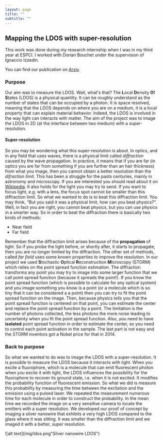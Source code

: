 ```yaml
---
layout: page
title: ""
subtitle: ""
---
```


## Mapping the LDOS with super-resolution

This work was done during my research internship when I was in my third year at ESPCI. I worked with Dorian Bouchet under the supervision of Ignaccio Izzedin.

You can find our publication on [Arxiv](https://arxiv.org/abs/1809.02778).

### Purpose

Our aim was to measure the LDOS. Wait, what's that? The **L**ocal **D**ensity **O**f **S**tates (LDOS) is a physical quantity. It can be roughly understand as the number of states that can be occupied by a photon. It is space resolved, meaning that the LDOS depends on where you are on a medium, it is a local property that can explain material behavior. Indeed, the LDOS is involved in the way light can interacts with matter. The aim of the project was to image the LDOS in 2D (at the interface between two medium) with a super-resolution.

#### Super-resolution

So you may be wondering what this super-resolution is about. In optics, and in any field that uses waves, there is a physical limit called *diffraction* caused by the wave propagation. In practice, it means that if you are far (in optics you are far from something if you are further than an hair thickness) from what you image, then you cannot obtain a better resolution than the *difraction limit*. This has been a struggle for the pasts centuries, mainly in astronomy and microscopy. If you are interested you should read about it on [Wikipedia](https://en.wikipedia.org/wiki/Diffraction). It also holds for the light you may try to send. If you want to focus light, e.g. with a lens, the focus spot cannot be smaller than this diffraction limit. So what we wanted to do is to beat this diffraction limit. You may think, "But you said it was a physical limit, how can you beat physics?". Well, in fact you are right, you cannot beat physics, but you can use physics in a smarter way. So in order to beat the diffraction there is basically two kinds of methods:
- Near field
- Far field

Remember that the diffraction limit arises because of the **propagation** of light. So if you probe the light before, or shortly after, it starts to propagate, then you are no longer limited by the diffraction. The other set of methods, called *far field* uses some known properties to improve the resolution. In our project we used **S**tochastic **O**ptical **R**econstruction **M**icroscopy (STORM) which relies on the point spread function estimation. The diffraction transforms any point you may try to image into some larger function that we call point spread function (because it spreads the point!). If you know the point spread function (which is possible to calculate for any optical system) and you image something you know is a point (or a molecule which is so tiny that it can be considered a a point) then you can try to fit the point spread function on the image. Then, because physics tells you that the point spread function is centered on that point, you can estimate the center and replace the point spread function by a point. The limitation is the number of photons collected, the less photons the more noise leading to uncertainty when you fit the point spread function. Also, you need to have **isolated** point spread function in order to estimate the center, so you need to control each point activation in the sample. The last part is not easy and the STORM inventors got a Nobel price for that in 2014.

### Back to purpose

So what we wanted to do was to image the LDOS with a super-resolution. It is possible to measure the LDOS because it interacts with light. When you excite a fluorophore, which is a molecule that can emit fluorescent photon when you excite it with light, the LDOS influences the possibility for the fluorophore to recover its ground state, i.e. when it is not excited. It modifies the probability function of fluorescent emission. So what we did is measure this probability by measuring the time between the excitation and the emission using a pulsed laser. We repeated the measurement numerous time for each molecule in order to construct the probability. In the mean time we recorded the image on a very sensitive camera to locate the emitters with a super resolution. We developed our proof of concept by imaging a silver nanowire that exhibits a very high LDOS compared to the glass where it was sitting. It was smaller than the diffraction limit and we imaged it with a better, *super* resolution.

![alt text](img/ldos.png"Silver nanowire LDOS")
